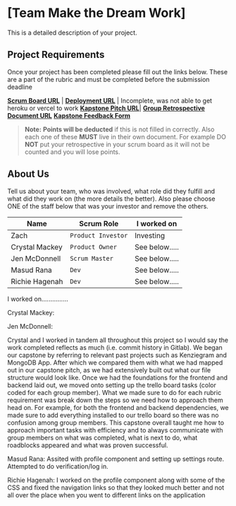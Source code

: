 # [Team Make the Dream Work]

This is a detailed description of your project.

## Project Requirements

Once your project has been completed please fill out the links below. These are a part of the rubric and must be
completed before the submission deadline

**[Scrum Board URL](https://trello.com/b/015oLy7e/capstone)** |
**[Deployment URL](https://ark-stat-app.herokuapp.com/)** | Incomplete, was not able to get heroku or vercel to work
**[Kapstone Pitch URL](https://docs.google.com/document/d/1e1xpWcforBMQGUE07bnr1eaKTRiNYJG5A58eBHs3Zwk/edit?usp=sharing)**|
**[Group Retrospective Document URL](https://docs.google.com/document/d/1nKvQEYh0A_MVdilauJViIHhnUfIxbfBBW15jTXfytuA/edit?usp=sharing)**
**[Kapstone Feedback Form](https://docs.google.com/forms/d/e/1FAIpQLSeGbm0WcPzlEXHYkWDHcKmXr0fY3cF9sA1zGiP16sjd-0Jg5A/viewform)**

> **Note:** **Points will be deducted** if this is not filled in correctly. Also each one of these **MUST** live in
> their own document. For example DO **NOT** put your retrospective in your scrum board as it will not be counted and
> you will lose points.

## About Us

Tell us about your team, who was involved, what role did they fulfill and what did they work on (the more details the
better). Also please choose ONE of the staff below that was your investor and remove the others.

| Name           | Scrum Role         | I worked on    |
| -------------- | ------------------ | -------------- |
| Zach           | `Product Investor` | Investing      |
| Crystal Mackey | `Product Owner`    | See below..... |
| Jen McDonnell  | `Scrum Master`     | See below..... |
| Masud Rana     | `Dev`              | See below..... |
| Richie Hagenah | `Dev`              | See below..... |

I worked on...............

Crystal Mackey:

Jen McDonnell:

Crystal and I worked in tandem all throughout this project so I would say the work completed reflects as much (i.e.
commit history in Gitlab). We began our capstone by referring to relevant past projects such as Kenziegram and MongoDB
App. After which we compared them with what we had mapped out in our capstone pitch, as we had extensively built out
what our file structure would look like. Once we had the foundations for the frontend and backend laid out, we moved
onto setting up the trello board tasks (color coded for each group member). What we made sure to do for each rubric
requirement was break down the steps so we need how to approach them head on. For example, for both the frontend and
backend dependencies, we made sure to add everything installed to our trello board so there was no confusion among group
members. This capstone overall taught me how to approach important tasks with efficiency and to always communicate with
group members on what was completed, what is next to do, what roadblocks appeared and what was proven successful.

Masud Rana: Assited with profile component and setting up settings route. Attempted to do verification/log in.

Richie Hagenah: I worked on the profile component along with some of the CSS and fixed the navigation links so that they
looked much better and not all over the place when you went to different links on the application
